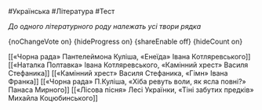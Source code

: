 #Українська #Література #Тест

*До одного літературного роду належать усі твори рядка*

{noChangeVote on}
{hideProgress on}
{shareEnable off}
{hideCount on}

[[«Чорна рада» Пантелеймона Куліша, «Енеїда» Івана Котляревського]]
[[«Наталка Полтавка» Івана Котляревського, «Камінний хрест» Василя Стефаника]]
[[«Камінний хрест» Василя Стефаника, «Гімн» Івана Франка]]
[[«Чорна рада» П.Куліша, «Хіба ревуть воли, як ясла повні?» Панаса Мирного]]
[[«Лісова пісня» Лесі Українки, «Тіні забутих предків» Михайла Коцюбинського]]
